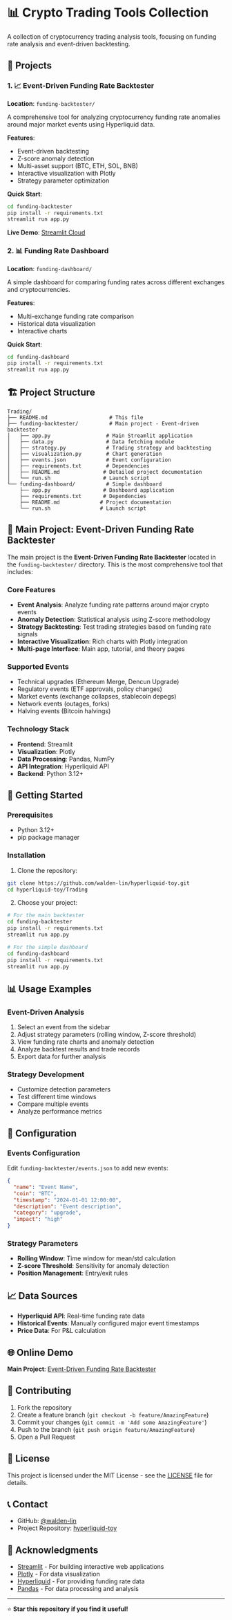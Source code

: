 # 📊 Crypto Trading Tools Collection

A collection of cryptocurrency trading analysis tools, focusing on funding rate analysis and event-driven backtesting.

## 🚀 Projects

### 1. 📈 Event-Driven Funding Rate Backtester
**Location**: `funding-backtester/`

A comprehensive tool for analyzing cryptocurrency funding rate anomalies around major market events using Hyperliquid data.

**Features**:
- Event-driven backtesting
- Z-score anomaly detection
- Multi-asset support (BTC, ETH, SOL, BNB)
- Interactive visualization with Plotly
- Strategy parameter optimization

**Quick Start**:
```bash
cd funding-backtester
pip install -r requirements.txt
streamlit run app.py
```

**Live Demo**: [Streamlit Cloud](https://hyperliquid-toy-hv6bmmdx4mjvgzcc3bcb9j.streamlit.app/)

### 2. 📊 Funding Rate Dashboard
**Location**: `funding-dashboard/`

A simple dashboard for comparing funding rates across different exchanges and cryptocurrencies.

**Features**:
- Multi-exchange funding rate comparison
- Historical data visualization
- Interactive charts

**Quick Start**:
```bash
cd funding-dashboard
pip install -r requirements.txt
streamlit run app.py
```

## 🏗️ Project Structure

```
Trading/
├── README.md                    # This file
├── funding-backtester/          # Main project - Event-driven backtester
│   ├── app.py                  # Main Streamlit application
│   ├── data.py                 # Data fetching module
│   ├── strategy.py             # Trading strategy and backtesting
│   ├── visualization.py        # Chart generation
│   ├── events.json             # Event configuration
│   ├── requirements.txt        # Dependencies
│   ├── README.md              # Detailed project documentation
│   └── run.sh                 # Launch script
└── funding-dashboard/          # Simple dashboard
    ├── app.py                 # Dashboard application
    ├── requirements.txt       # Dependencies
    ├── README.md             # Project documentation
    └── run.sh                # Launch script
```

## 🎯 Main Project: Event-Driven Funding Rate Backtester

The main project is the **Event-Driven Funding Rate Backtester** located in the `funding-backtester/` directory. This is the most comprehensive tool that includes:

### Core Features
- **Event Analysis**: Analyze funding rate patterns around major crypto events
- **Anomaly Detection**: Statistical analysis using Z-score methodology
- **Strategy Backtesting**: Test trading strategies based on funding rate signals
- **Interactive Visualization**: Rich charts with Plotly integration
- **Multi-page Interface**: Main app, tutorial, and theory pages

### Supported Events
- Technical upgrades (Ethereum Merge, Dencun Upgrade)
- Regulatory events (ETF approvals, policy changes)
- Market events (exchange collapses, stablecoin depegs)
- Network events (outages, forks)
- Halving events (Bitcoin halvings)

### Technology Stack
- **Frontend**: Streamlit
- **Visualization**: Plotly
- **Data Processing**: Pandas, NumPy
- **API Integration**: Hyperliquid API
- **Backend**: Python 3.12+

## 🚀 Getting Started

### Prerequisites
- Python 3.12+
- pip package manager

### Installation
1. Clone the repository:
```bash
git clone https://github.com/walden-lin/hyperliquid-toy.git
cd hyperliquid-toy/Trading
```

2. Choose your project:
```bash
# For the main backtester
cd funding-backtester
pip install -r requirements.txt
streamlit run app.py

# For the simple dashboard
cd funding-dashboard
pip install -r requirements.txt
streamlit run app.py
```

## 📊 Usage Examples

### Event-Driven Analysis
1. Select an event from the sidebar
2. Adjust strategy parameters (rolling window, Z-score threshold)
3. View funding rate charts and anomaly detection
4. Analyze backtest results and trade records
5. Export data for further analysis

### Strategy Development
- Customize detection parameters
- Test different time windows
- Compare multiple events
- Analyze performance metrics

## 🔧 Configuration

### Events Configuration
Edit `funding-backtester/events.json` to add new events:
```json
{
  "name": "Event Name",
  "coin": "BTC",
  "timestamp": "2024-01-01 12:00:00",
  "description": "Event description",
  "category": "upgrade",
  "impact": "high"
}
```

### Strategy Parameters
- **Rolling Window**: Time window for mean/std calculation
- **Z-score Threshold**: Sensitivity for anomaly detection
- **Position Management**: Entry/exit rules

## 📈 Data Sources

- **Hyperliquid API**: Real-time funding rate data
- **Historical Events**: Manually configured major event timestamps
- **Price Data**: For P&L calculation

## 🌐 Online Demo

**Main Project**: [Event-Driven Funding Rate Backtester](https://hyperliquid-toy-hv6bmmdx4mjvgzcc3bcb9j.streamlit.app/)

## 🤝 Contributing

1. Fork the repository
2. Create a feature branch (`git checkout -b feature/AmazingFeature`)
3. Commit your changes (`git commit -m 'Add some AmazingFeature'`)
4. Push to the branch (`git push origin feature/AmazingFeature`)
5. Open a Pull Request

## 📝 License

This project is licensed under the MIT License - see the [LICENSE](funding-backtester/LICENSE) file for details.

## 📞 Contact

- GitHub: [@walden-lin](https://github.com/walden-lin)
- Project Repository: [hyperliquid-toy](https://github.com/walden-lin/hyperliquid-toy)

## 🙏 Acknowledgments

- [Streamlit](https://streamlit.io/) - For building interactive web applications
- [Plotly](https://plotly.com/) - For data visualization
- [Hyperliquid](https://hyperliquid.xyz/) - For providing funding rate data
- [Pandas](https://pandas.pydata.org/) - For data processing and analysis

---

⭐ **Star this repository if you find it useful!**
